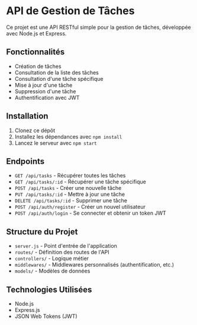 # API de Gestion de Tâches

Ce projet est une API RESTful simple pour la gestion de tâches, développée avec Node.js et Express.

## Fonctionnalités

- Création de tâches
- Consultation de la liste des tâches
- Consultation d'une tâche spécifique
- Mise à jour d'une tâche
- Suppression d'une tâche
- Authentification avec JWT

## Installation

1. Clonez ce dépôt
2. Installez les dépendances avec `npm install`
3. Lancez le serveur avec `npm start`

## Endpoints

- `GET /api/tasks` - Récupérer toutes les tâches
- `GET /api/tasks/:id` - Récupérer une tâche spécifique
- `POST /api/tasks` - Créer une nouvelle tâche
- `PUT /api/tasks/:id` - Mettre à jour une tâche
- `DELETE /api/tasks/:id` - Supprimer une tâche
- `POST /api/auth/register` - Créer un nouvel utilisateur
- `POST /api/auth/login` - Se connecter et obtenir un token JWT

## Structure du Projet

- `server.js` - Point d'entrée de l'application
- `routes/` - Définition des routes de l'API
- `controllers/` - Logique métier
- `middlewares/` - Middlewares personnalisés (authentification, etc.)
- `models/` - Modèles de données

## Technologies Utilisées

- Node.js
- Express.js
- JSON Web Tokens (JWT)
